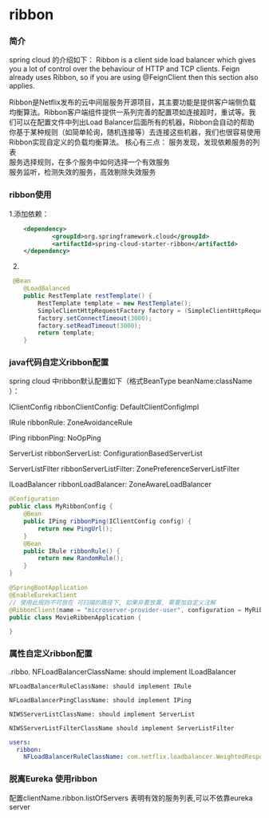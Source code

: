# ribbon
### 简介
spring cloud 的介绍如下：
Ribbon is a client side load balancer which gives you a lot of control over the behaviour of HTTP and TCP clients. Feign already uses Ribbon, so if you are using @FeignClient then this section also applies.

Ribbon是Netflix发布的云中间层服务开源项目，其主要功能是提供客户端侧负载均衡算法。Ribbon客户端组件提供一系列完善的配置项如连接超时，重试等。我们可以在配置文件中列出Load Balancer后面所有的机器，Ribbon会自动的帮助你基于某种规则（如简单轮询，随机连接等）去连接这些机器，我们也很容易使用Ribbon实现自定义的负载均衡算法。
核心有三点：
服务发现，发现依赖服务的列表  
服务选择规则，在多个服务中如何选择一个有效服务  
服务监听，检测失效的服务，高效剔除失效服务 
 
### ribbon使用
1.添加依赖：
``` xml
	<dependency>
			<groupId>org.springframework.cloud</groupId>
			<artifactId>spring-cloud-starter-ribbon</artifactId>
	</dependency>
``` 
2.
``` java
 @Bean
    @LoadBalanced
    public RestTemplate restTemplate() {
        RestTemplate template = new RestTemplate();
        SimpleClientHttpRequestFactory factory = (SimpleClientHttpRequestFactory) template.getRequestFactory();
        factory.setConnectTimeout(3000);
        factory.setReadTimeout(3000);
        return template;
    }	 
``` 

### java代码自定义ribbon配置
spring cloud 中ribbon默认配置如下（格式BeanType beanName:className  ）：      

IClientConfig ribbonClientConfig: DefaultClientConfigImpl

IRule ribbonRule: ZoneAvoidanceRule

IPing ribbonPing: NoOpPing

ServerList<Server> ribbonServerList: ConfigurationBasedServerList

ServerListFilter<Server> ribbonServerListFilter: ZonePreferenceServerListFilter

ILoadBalancer ribbonLoadBalancer: ZoneAwareLoadBalancer
``` java
@Configuration
public class MyRibbonConfig {
    @Bean
    public IPing ribbonPing(IClientConfig config) {
        return new PingUrl();
    }
    @Bean
    public IRule ribbonRule() {
        return new RandomRule();
    }
}
``` 
``` java
@SpringBootApplication
@EnableEurekaClient
// 使用此规则不可放在 可扫描的路径下, 如果非要放置, 需要加自定义注解
@RibbonClient(name = "microserver-provider-user", configuration = MyRibbonConfig.class)
public class MovieRibbenApplication {

}
``` 
### 属性自定义ribbon配置
<clientName>.ribbo.
        NFLoadBalancerClassName: should implement ILoadBalancer

	NFLoadBalancerRuleClassName: should implement IRule
	
	NFLoadBalancerPingClassName: should implement IPing
	
	NIWSServerListClassName: should implement ServerList
	
	NIWSServerListFilterClassName should implement ServerListFilter
	
```yml
users:
  ribbon:
    NFLoadBalancerRuleClassName: com.netflix.loadbalancer.WeightedResponseTimeRule
```     
   
### 脱离Eureka 使用ribbon
配置clientName.ribbon.listOfServers 表明有效的服务列表,可以不依靠eureka server
